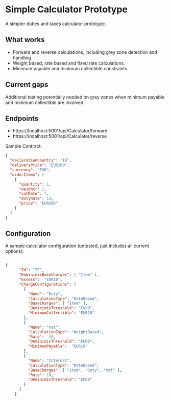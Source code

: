 # Simple Calculator Prototype

A simpler duties and taxes calculator prototype.

## What works

- Forward and reverse calculations, including grey zone detection and handling
- Weight based, rate based and fixed rate calculations.
- Minimum payable and minimum collectible constraints.

## Current gaps

Additional testing potentially needed on grey zones when minimum payable and minimum collectible are involved.

## Endpoints

- https://localhost:5001/api/Calculator/forward
- https://localhost:5001/api/Calculator/reverse

Sample Contract:

```json
{
  "declarationCountry": "IE",
  "deliveryPrice": "EUR100",
  "currency": "EUR",
  "orderItems": [
    {
      "quantity": 1,
      "weight": 1,
      "vatRate": 7,
      "dutyRate": 12,
      "price": "EUR100"
    }
  ]
}
```

## Configuration

A sample calculator configuration (untested, just includes all current options):

```json

{
      "Id": "IE",
      "DeminimisBaseCharges": [ "Item" ],
      "Excess":  "EUR10",
      "ChargeConfigurations": [
        {
          "Name": "Duty",
          "CalculationType": "RateBased",
          "BaseCharges": [ "Item" ],
          "DeminimisThreshold": "EUR0",
          "MinimumCollectible": "EUR10"
        },
        {
          "Name": "Vat",
          "CalculationType": "WeightBased",
          "Rate":  10,
          "DeminimisThreshold": "EUR0",
          "MinimumPayable":  "EUR10"
        },
        {
          "Name": "Interest",
          "CalculationType": "RateBased",
          "BaseCharges": [ "Item", "Duty", "Vat" ],
          "Rate": 10,
          "DeminimisThreshold": "EUR0"
        }
      ]
    }

```

